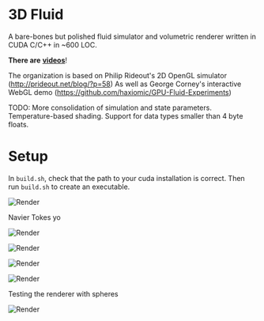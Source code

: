 # 3D Fluid

A bare-bones but polished fluid simulator and volumetric renderer written in CUDA C/C++ in ~600 LOC.

**There are** [**videos**](https://drive.google.com/drive/folders/1A8PH2aZoj2ab8UDZKSdC6fsMPB5RUtyr?usp=sharing)!

The organization is based on Philip Rideout's 2D OpenGL simulator (http://prideout.net/blog/?p=58)
As well as George Corney's interactive WebGL demo (https://github.com/haxiomic/GPU-Fluid-Experiments)

TODO: More consolidation of simulation and state parameters. Temperature-based shading. Support for data types smaller than 4 byte floats.

# Setup

In ```build.sh```, check that the path to your cuda installation is correct. Then run ```build.sh``` to create an executable.

![](https://i.imgur.com/qKtCdZf.png "Render")

Navier Tokes yo

![](https://i.imgur.com/uYr2u7y.png "Render")

![](https://i.imgur.com/Y3MGgck.png "Render")

![](https://i.imgur.com/g8OmfZA.png "Render")

![](https://i.imgur.com/dMWps1a.png "Render")

Testing the renderer with spheres

![](https://i.imgur.com/un8Smjb.jpg "Render")
